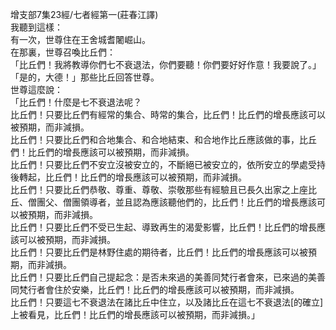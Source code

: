 增支部7集23經/七者經第一(莊春江譯)  
我聽到這樣：  
有一次，世尊住在王舍城耆闍崛山。  
在那裏，世尊召喚比丘們：  
「比丘們！我將教導你們七不衰退法，你們要聽！你們要好好作意！我要說了。」  
「是的，大德！」那些比丘回答世尊。  
世尊這麼說：  
「比丘們！什麼是七不衰退法呢？  
比丘們！只要比丘們有經常的集合、時常的集合，比丘們！比丘們的增長應該可以被預期，而非減損。  
比丘們！只要比丘們和合地集合、和合地結束、和合地作比丘應該做的事，比丘們！比丘們的增長應該可以被預期，而非減損。  
比丘們！只要比丘們不安立沒被安立的，不斷絕已被安立的，依所安立的學處受持後轉起，比丘們！比丘們的增長應該可以被預期，而非減損。  
比丘們！只要比丘們恭敬、尊重、尊敬、崇敬那些有經驗且已長久出家之上座比丘、僧團父、僧團領導者，並且認為應該聽他們的，比丘們！比丘們的增長應該可以被預期，而非減損。  
比丘們！只要比丘們不受已生起、導致再生的渴愛影響，比丘們！比丘們的增長應該可以被預期，而非減損。  
比丘們！只要比丘們是林野住處的期待者，比丘們！比丘們的增長應該可以被預期，而非減損。  
比丘們！只要比丘們自己提起念：是否未來過的美善同梵行者會來，已來過的美善同梵行者會住於安樂，比丘們！比丘們的增長應該可以被預期，而非減損。  
比丘們！只要這七不衰退法在諸比丘中住立，以及諸比丘在這七不衰退法[的確立]上被看見，比丘們！比丘們的增長應該可以被預期，而非減損。」  
  
  

